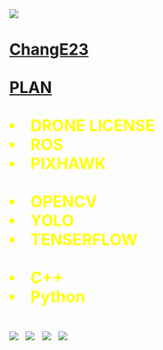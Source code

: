 <!DOCTYPE html>
<html>
<head>
	<img src="https://capsule-render.vercel.app/api?type=wave&color=auto&height=300&section=header&text=ChangE23%20info&fontSize=90" />


<body>
  <h1><a href="https://github.com/ChangE23"> ChangE23 </a><span style="color:red"><span style="color:orange"><span style="color:yellow"><span 
	</h1>
  <div id="grid">
   
	
	
<br>	
<hl><strong><a href="https://github.com/ChangE23">PLAN</a> 
	<br>
<br>
<li>   DRONE LICENSE </li>
<li>   ROS </li>
<li>   PIXHAWK </li>

<br>
<li>  OPENCV </li>
<li>  YOLO </li>
<li>  TENSERFLOW </li>

<br>
<li>  C++</li>
<li>  Python</li>
<br>
<img src="https://img.shields.io/badge/Drone-212121?style=flat-square&logo=Drone&logoColor=white"/></a>&nbsp 
<img src="https://img.shields.io/badge/Python-3766AB?style=flat-square&logo=Python&logoColor=white"/></a>&nbsp 
<img src="https://img.shields.io/badge/C++-A8B9CC?style=flat-square&logo=C++&logoColor=white"/></a>&nbsp 
<img src="https://img.shields.io/badge/ROS-22314E?style=flat-square&logo=ROS&logoColor=white"/></a>&nbsp 
<br>
